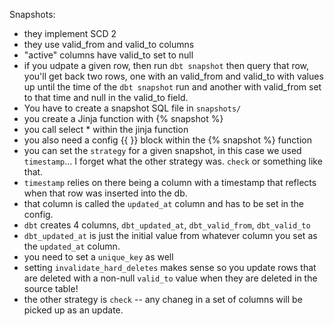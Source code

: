 
Snapshots:
- they implement SCD 2 
- they use valid_from and valid_to columns
- "active" columns have valid_to set to null 
- if you udpate a given row, then run `dbt snapshot` then query that row, you'll get back two rows, one with an valid_from and valid_to with values up until the time of the `dbt snapshot` run and another with valid_from set to that time and null in the valid_to field. 
- You have to create a snapshot SQL file in `snapshots/`
- you create a Jinja function with {% snapshot %}
- you call select * within the jinja function 
- you also need a config {{ }} block within the {% snapshot %} function 
- you can set the `strategy` for a given snapshot, in this case we used `timestamp`... I forget what the other strategy was. `check` or something like that.
- `timestamp` relies on there being a column with a timestamp that reflects when that row was inserted into the db.
- that column is called the `updated_at` column and has to be set in the config. 
- `dbt` creates 4 columns, `dbt_updated_at`, `dbt_valid_from`, `dbt_valid_to`
- `dbt_updated_at` is just the initial value from whatever column you set as the `updated_at` column. 
- you need to set a `unique_key` as well
- setting `invalidate_hard_deletes` makes sense so you update rows that are deleted with a non-null `valid_to` value when they are deleted in the source table! 
- the other strategy is `check` -- any chaneg in a set of columns will be picked up as an update.  


